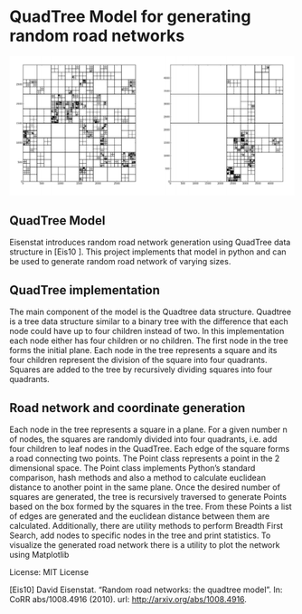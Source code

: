 # QuadTree Model for generating random road networks

![ScreenShot](/sample-network.png)

## QuadTree Model
Eisenstat introduces random road network generation using QuadTree data structure in [Eis10 ]. This project
implements that model in python and can be used to generate random road network of varying sizes.

## QuadTree implementation
The main component of the model is the Quadtree data structure. Quadtree is a tree data structure similar
to a binary tree with the difference that each node could have up to four children instead of two. In this
implementation each node either has four children or no children. The first node in the tree forms the initial
plane. Each node in the tree represents a square and its four children represent the division of the square
into four quadrants. Squares are added to the tree by recursively dividing squares into four quadrants.

## Road network and coordinate generation
Each node in the tree represents a square in a plane. For a given number n of nodes, the squares are randomly divided
into four quadrants, i.e. add four children to leaf nodes in the QuadTree. Each edge of the square forms
a road connecting two points. The Point class represents a point in the 2 dimensional
space. The Point class implements Python’s standard comparison, hash methods and also a method to
calculate euclidean distance to another point in the same plane. Once the desired number of squares are
generated, the tree is recursively traversed to generate Points based on the box formed
by the squares in the tree. From these Points a list of edges are generated and the euclidean
distance between them are calculated. Additionally, there are utility methods to perform Breadth First Search, add
nodes to specific nodes in the tree and print statistics. To visualize the generated road network there is
a utility to plot the network using Matplotlib

License: MIT License

[Eis10] David Eisenstat. “Random road networks: the quadtree model”. In: CoRR abs/1008.4916 (2010).
url: http://arxiv.org/abs/1008.4916.
